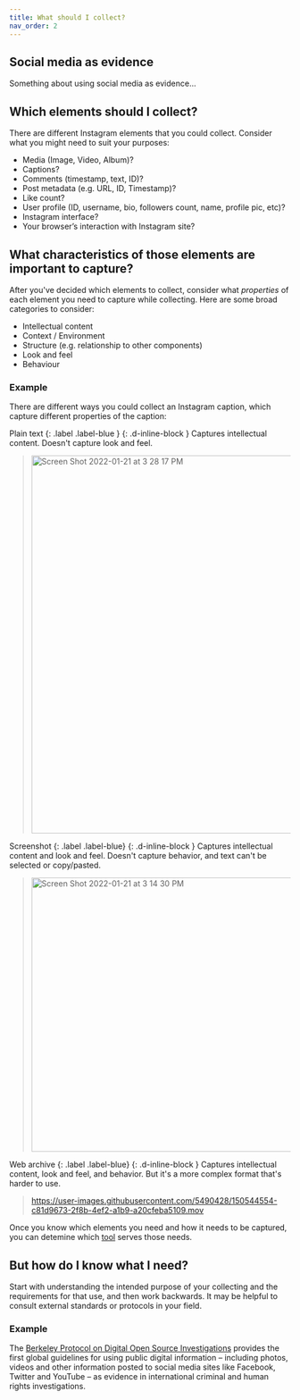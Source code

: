 ```yaml
---
title: What should I collect?
nav_order: 2
---
```

## Social media as evidence
Something about using social media as evidence...

## Which elements should I collect? 
There are different Instagram elements that you could collect. Consider what you might need to suit your purposes:

- Media (Image, Video, Album)?
- Captions?
- Comments (timestamp, text, ID)?
- Post metadata (e.g. URL, ID, Timestamp)?
- Like count?
- User profile (ID, username, bio, followers count, name, profile pic, etc)?
- Instagram interface?
- Your browser’s interaction with Instagram site?

## What characteristics of those elements are important to capture?
After you've decided which elements to collect, consider what _properties_ of each element you need to capture while collecting. Here are some broad categories to consider:

- Intellectual content
- Context / Environment
- Structure (e.g. relationship to other components)
- Look and feel
- Behaviour

### Example  
There are different ways you could collect an Instagram caption, which capture different properties of the caption:

Plain text 
{: .label .label-blue } 
{: .d-inline-block }
Captures intellectual content. Doesn't capture look and feel. 
> <img width="677" alt="Screen Shot 2022-01-21 at 3 28 17 PM" src="https://user-images.githubusercontent.com/5490428/150543865-ffbe780a-2843-4b16-80d6-3fef9f70f51e.png">

Screenshot 
{: .label .label-blue}
{: .d-inline-block } Captures intellectual content and look and feel. Doesn't capture behavior, and text can't be selected or copy/pasted.
> <img width="491" alt="Screen Shot 2022-01-21 at 3 14 30 PM" src="https://user-images.githubusercontent.com/5490428/150543785-18045808-dc43-46f1-b56e-b4debc09d163.png">

Web archive 
{: .label .label-blue} 
{: .d-inline-block } 
Captures intellectual content, look and feel, and behavior. But it's a more complex format that's harder to use.

> https://user-images.githubusercontent.com/5490428/150544554-c81d9673-2f8b-4ef2-a1b9-a20cfeba5109.mov

Once you know which elements you need and how it needs to be captured, you can detemine which [tool](https://yvonneng.github.io/instagram-collecting/tools-overview)  serves those needs.

## But how do I know what I need?
Start with understanding the intended purpose of your collecting and the requirements for that use, and then work backwards. It may be helpful to consult external standards or protocols in your field.

### Example
The [Berkeley Protocol on Digital Open Source Investigations](https://www.ohchr.org/Documents/Publications/OHCHR_BerkeleyProtocol.pdf) provides the first global guidelines for using public digital information – including photos, videos and other information posted to social media sites like Facebook, Twitter and YouTube – as evidence in international criminal and human rights investigations.

